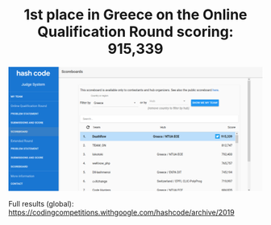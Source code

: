 <h1><center>1st place in Greece on the Online Qualification Round scoring: 915,339</h1></center>

![Result](https://github.com/geofila/hashCode-2019/blob/master/results.PNG)

Full results (global): https://codingcompetitions.withgoogle.com/hashcode/archive/2019
